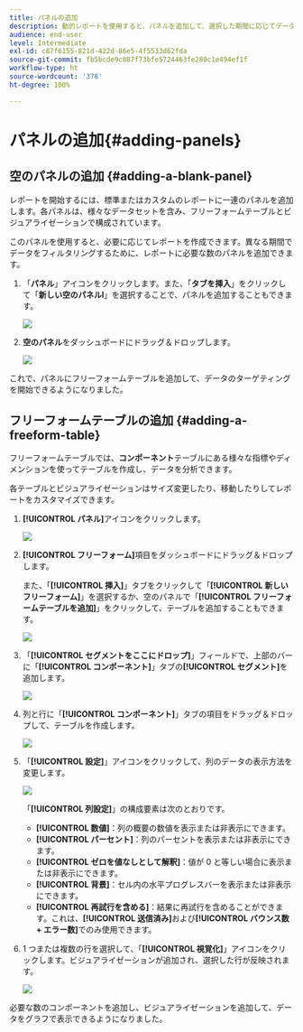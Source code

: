 ```yaml
---
title: パネルの追加
description: 動的レポートを使用すると、パネルを追加して、選択した期間に応じてデータをより適切にフィルターできます。
audience: end-user
level: Intermediate
exl-id: c87f6155-821d-422d-86e5-4f5533d62fda
source-git-commit: fb5bcde9c087f73bfe5724463fe280c1e494ef1f
workflow-type: ht
source-wordcount: '378'
ht-degree: 100%

---
```


# パネルの追加{#adding-panels}

## 空のパネルの追加 {#adding-a-blank-panel}

レポートを開始するには、標準またはカスタムのレポートに一連のパネルを追加します。各パネルは、様々なデータセットを含み、フリーフォームテーブルとビジュアライゼーションで構成されています。

このパネルを使用すると、必要に応じてレポートを作成できます。異なる期間でデータをフィルタリングするために、レポートに必要な数のパネルを追加できます。

1. 「**パネル**」アイコンをクリックします。また、「**タブを挿入**」をクリックして「**新しい空のパネルl**」を選択することで、パネルを追加することもできます。

   ![](assets/dynamic_report_panel_1.png)

1. **空のパネル**&#x200B;をダッシュボードにドラッグ＆ドロップします。

   ![](assets/dynamic_report_panel.png)

これで、パネルにフリーフォームテーブルを追加して、データのターゲティングを開始できるようになりました。

## フリーフォームテーブルの追加 {#adding-a-freeform-table}

フリーフォームテーブルでは、**コンポーネント**&#x200B;テーブルにある様々な指標やディメンションを使ってテーブルを作成し、データを分析できます。

各テーブルとビジュアライゼーションはサイズ変更したり、移動したりしてレポートをカスタマイズできます。

1. **[!UICONTROL パネル]**&#x200B;アイコンをクリックします。

   ![](assets/dynamic_report_panel_1.png)

1. **[!UICONTROL フリーフォーム]**&#x200B;項目をダッシュボードにドラッグ＆ドロップします。

   また、「**[!UICONTROL 挿入]**」タブをクリックして「**[!UICONTROL 新しいフリーフォーム]**」を選択するか、空のパネルで「**[!UICONTROL フリーフォームテーブルを追加]**」をクリックして、テーブルを追加することもできます。

   ![](assets/dynamic_report_panel_2.png)

1. 「**[!UICONTROL セグメントをここにドロップ]**」フィールドで、上部のバーに「**[!UICONTROL コンポーネント]**」タブの&#x200B;**[!UICONTROL セグメント]**&#x200B;を追加します。

   ![](assets/dynamic_report_panel_3.png)

1. 列と行に「**[!UICONTROL コンポーネント]**」タブの項目をドラッグ＆ドロップして、テーブルを作成します。

   ![](assets/dynamic_report_freeform_3.png)

1. 「**[!UICONTROL 設定]**」アイコンをクリックして、列のデータの表示方法を変更します。

   ![](assets/dynamic_report_freeform_4.png)

   「**[!UICONTROL 列設定]**」の構成要素は次のとおりです。

   * **[!UICONTROL 数値]**：列の概要の数値を表示または非表示にできます。
   * **[!UICONTROL パーセント]**：列のパーセントを表示または非表示にできます。
   * **[!UICONTROL ゼロを値なしとして解釈]**：値が 0 と等しい場合に表示または非表示にできます。
   * **[!UICONTROL 背景]**：セル内の水平プログレスバーを表示または非表示にできます。
   * **[!UICONTROL 再試行を含める]**：結果に再試行を含めることができます。これは、**[!UICONTROL 送信済み]**&#x200B;および&#x200B;**[!UICONTROL バウンス数 + エラー数]**&#x200B;でのみ使用できます。

1. 1 つまたは複数の行を選択して、「**[!UICONTROL 視覚化]**」アイコンをクリックします。ビジュアライゼーションが追加され、選択した行が反映されます。

   ![](assets/dynamic_report_freeform_5.png)

必要な数のコンポーネントを追加し、ビジュアライゼーションを追加して、データをグラフで表示できるようになりました。
